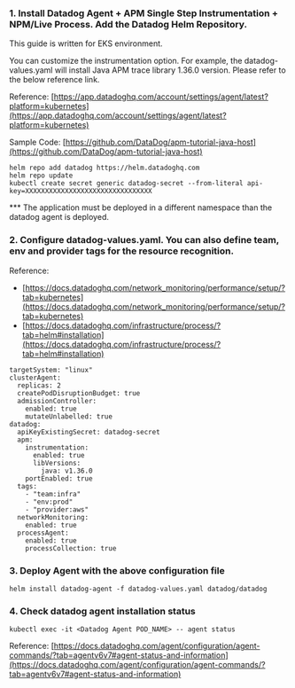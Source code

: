 ### 1. Install Datadog Agent + APM Single Step Instrumentation + NPM/Live Process. Add the Datadog Helm Repository.

This guide is written for EKS environment.

You can customize the instrumentation option. For example, the datadog-values.yaml will install Java APM trace library 1.36.0 version. Please refer to the below reference link.

Reference: [https://app.datadoghq.com/account/settings/agent/latest?platform=kubernetes](https://app.datadoghq.com/account/settings/agent/latest?platform=kubernetes)

Sample Code: [https://github.com/DataDog/apm-tutorial-java-host](https://github.com/DataDog/apm-tutorial-java-host)

```
helm repo add datadog https://helm.datadoghq.com
helm repo update
kubectl create secret generic datadog-secret --from-literal api-key=XXXXXXXXXXXXXXXXXXXXXXXXXXXXXXXX
```

*** The application must be deployed in a different namespace than the datadog agent is deployed.

### 2. Configure datadog-values.yaml. You can also define team, env and provider tags for the resource recognition. 

Reference: 
- [https://docs.datadoghq.com/network_monitoring/performance/setup/?tab=kubernetes](https://docs.datadoghq.com/network_monitoring/performance/setup/?tab=kubernetes)
- [https://docs.datadoghq.com/infrastructure/process/?tab=helm#installation](https://docs.datadoghq.com/infrastructure/process/?tab=helm#installation)
```
targetSystem: "linux"
clusterAgent:
  replicas: 2
  createPodDisruptionBudget: true
  admissionController:
    enabled: true
    mutateUnlabelled: true
datadog:
  apiKeyExistingSecret: datadog-secret
  apm:
    instrumentation:
      enabled: true
      libVersions:
        java: v1.36.0      
    portEnabled: true
  tags:
    - "team:infra"
    - "env:prod"
    - "provider:aws"
  networkMonitoring:
    enabled: true
  processAgent:
    enabled: true
    processCollection: true
```

### 3. Deploy Agent with the above configuration file
`helm install datadog-agent -f datadog-values.yaml datadog/datadog`


### 4. Check datadog agent installation status
`kubectl exec -it <Datadog Agent POD_NAME> -- agent status`

Reference: [https://docs.datadoghq.com/agent/configuration/agent-commands/?tab=agentv6v7#agent-status-and-information](https://docs.datadoghq.com/agent/configuration/agent-commands/?tab=agentv6v7#agent-status-and-information)
